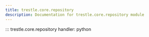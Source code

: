 ```yaml
---
title: trestle.core.repository
description: Documentation for trestle.core.repository module
---
```

::: trestle.core.repository
handler: python
